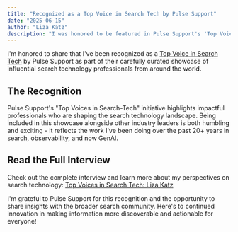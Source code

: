 ```yaml
---
title: "Recognized as a Top Voice in Search Tech by Pulse Support"
date: "2025-06-15"
author: "Liza Katz"
description: "I was honored to be featured in Pulse Support's 'Top Voices in Search Tech' initiative, sharing insights about my journey in search technologies and GenAI."
---
```

I'm honored to share that I've been recognized as a [Top Voice in Search Tech](https://pulse.support/top-voices/liza-katz) by Pulse Support as part of their carefully curated showcase of influential search technology professionals from around the world.

## The Recognition

Pulse Support's "Top Voices in Search-Tech" initiative highlights impactful professionals who are shaping the search technology landscape. Being included in this showcase alongside other industry leaders is both humbling and exciting - it reflects the work I've been doing over the past 20+ years in search, observability, and now GenAI.

## Read the Full Interview

Check out the complete interview and learn more about my perspectives on search technology: [Top Voices in Search Tech: Liza Katz](https://pulse.support/top-voices/liza-katz)

I'm grateful to Pulse Support for this recognition and the opportunity to share insights with the broader search community. Here's to continued innovation in making information more discoverable and actionable for everyone!
